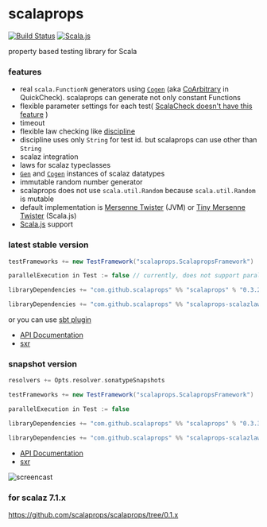 # scalaprops

[![Build Status](https://travis-ci.org/scalaprops/scalaprops.svg?branch=master)](https://travis-ci.org/scalaprops/scalaprops)
[![Scala.js](https://www.scala-js.org/assets/badges/scalajs-0.6.8.svg)](https://www.scala-js.org)

property based testing library for Scala

### features
- real `scala.FunctionN` generators using [`Cogen`](gen/src/main/scala/scalaprops/Cogen.scala) (aka [CoArbitrary](https://hackage.haskell.org/package/QuickCheck-2.8.1/docs/Test-QuickCheck-Arbitrary.html#t:CoArbitrary) in QuickCheck). scalaprops can generate not only constant Functions
- flexible parameter settings for each test( [ScalaCheck doesn't have this feature](https://github.com/rickynils/scalacheck/issues/120) )
- timeout
- flexible law checking like [discipline](https://github.com/typelevel/discipline)
 - discipline uses only `String` for test id. but scalaprops can use other than `String`
- scalaz integration
 - laws for scalaz typeclasses
 - [`Gen`](gen/src/main/scala/scalaprops/Gen.scala) and [`Cogen`](gen/src/main/scala/scalaprops/Cogen.scala) instances of scalaz datatypes
- immutable random number generator
 - scalaprops does not use `scala.util.Random` because `scala.util.Random` is mutable
 - default implementation is [Mersenne Twister](http://www.math.sci.hiroshima-u.ac.jp/~m-mat/MT/emt.html) (JVM) or [Tiny Mersenne Twister](http://www.math.sci.hiroshima-u.ac.jp/~m-mat/MT/TINYMT/) (Scala.js)
- [Scala.js](https://www.scala-js.org/) support

### latest stable version

```scala
testFrameworks += new TestFramework("scalaprops.ScalapropsFramework")

parallelExecution in Test := false // currently, does not support parallel execution

libraryDependencies += "com.github.scalaprops" %% "scalaprops" % "0.3.2" % "test"
```

```scala
libraryDependencies += "com.github.scalaprops" %% "scalaprops-scalazlaws" % "0.3.2" % "test"
```

or you can use [sbt plugin](https://github.com/scalaprops/sbt-scalaprops)

- [API Documentation](https://oss.sonatype.org/service/local/repositories/releases/archive/com/github/scalaprops/scalaprops-all_2.11/0.3.2/scalaprops-all_2.11-0.3.2-javadoc.jar/!/index.html)
- [sxr](https://oss.sonatype.org/service/local/repositories/releases/archive/com/github/scalaprops/scalaprops-all_2.11/0.3.2/scalaprops-all_2.11-0.3.2-sxr.jar/!/index.html)


### snapshot version

```scala
resolvers += Opts.resolver.sonatypeSnapshots

testFrameworks += new TestFramework("scalaprops.ScalapropsFramework")

parallelExecution in Test := false

libraryDependencies += "com.github.scalaprops" %% "scalaprops" % "0.3.3-SNAPSHOT" % "test"
```

```scala
libraryDependencies += "com.github.scalaprops" %% "scalaprops-scalazlaws" % "0.3.3-SNAPSHOT" % "test"
```


- [API Documentation](https://oss.sonatype.org/service/local/repositories/snapshots/archive/com/github/scalaprops/scalaprops-all_2.11/0.3.3-SNAPSHOT/scalaprops-all_2.11-0.3.3-SNAPSHOT-javadoc.jar/!/index.html)
- [sxr](https://oss.sonatype.org/service/local/repositories/snapshots/archive/com/github/scalaprops/scalaprops-all_2.11/0.3.3-SNAPSHOT/scalaprops-all_2.11-0.3.3-SNAPSHOT-sxr.jar/!/index.html)


![screencast](https://raw.githubusercontent.com/scalaprops/scalaprops/master/screencast.gif)

### for scalaz 7.1.x

<https://github.com/scalaprops/scalaprops/tree/0.1.x>
